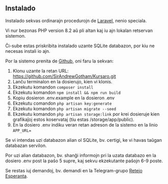 ## Instalado

Instalado sekvas ordinarajn procedurojn de [Laravel](https://laravel.com/docs/11.x/installation), nenio speciala.

Vi nur bezonas PHP version 8.2 aǔ pli altan kaj iu ajn lokalan retservan sistemon.

Ĉi-sube estas priskribita instalado uzante SQLite databazon, por kiu ne necesas instali io ajn.

Por la sistemo prenita de [Github](https://github.com/sirandrewgotham/kursaro), oni faru la sekvan:

1. Klonu uzante la retan URL: https://github.com/SirAndrewGotham/Kursaro.git
2. Lanĉu terminalon en la dosierujo, kien vi klonis.
3. Ekzekutu komandon `composer install`
4. Ekzekutu komandon `npm install && npm run build`
5. Kopiu dosieron .env.example en la dosieron .env
6. Ekzekutu comandon `php artisan key:generate`
7. Ekzekutu komandon `php artisan migrate --seed`
8. Ekzekutu komandon `php artisan storage:link` por krei dosieruje kien grafikaĵoj estos koservataj (tiu estas /storage/app/public).
9. En la dosiero .env indiku veran retan adreson de la sistemo en la linio `APP_URL=`

Se vi intendas uzi databazon alian ol SQLite, bv. certigi, ke vi havas taŭgan databazan servilon.

Por uzi alian databazon, bv. shanĝi informojn pri la uzata databazo en la dosiero .env post la paŝo 5 supre, kaj sekvu ekzekutante paŝojn 6-9 poste.

Se restas iuj demandoj, bv. demandi en la Telegram-grupo [Retejo Esperanta](https://t.me/retejoesperanta).
